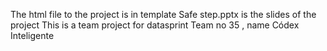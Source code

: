 The html file to the project is in template 
Safe step.pptx is the slides of the project
This is a team project for datasprint
Team no 35 , name Códex Inteligente
